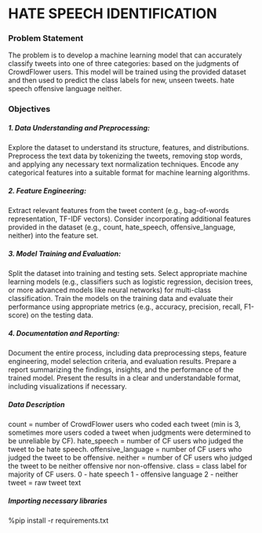 # HATE SPEECH IDENTIFICATION
### Problem Statement
The problem is to develop a machine learning model that can accurately classify tweets into one of three categories: based on the judgments of CrowdFlower users. This model will be trained using the provided dataset and then used to predict the class labels for new, unseen tweets.
hate speech
offensive language
neither.

### Objectives
##### 1. Data Understanding and Preprocessing:
Explore the dataset to understand its structure, features, and distributions.
Preprocess the text data by tokenizing the tweets, removing stop words, and applying any necessary text normalization techniques.
Encode any categorical features into a suitable format for machine learning algorithms.

##### 2. Feature Engineering:
Extract relevant features from the tweet content (e.g., bag-of-words representation, TF-IDF vectors).
Consider incorporating additional features provided in the dataset (e.g., count, hate_speech, offensive_language, neither) into the feature set.

##### 3. Model Training and Evaluation:
Split the dataset into training and testing sets.
Select appropriate machine learning models (e.g., classifiers such as logistic regression, decision trees, or more advanced models like neural networks) for multi-class classification.
Train the models on the training data and evaluate their performance using appropriate metrics (e.g., accuracy, precision, recall, F1-score) on the testing data.
##### 4. Documentation and Reporting:
Document the entire process, including data preprocessing steps, feature engineering, model selection criteria, and evaluation results.
Prepare a report summarizing the findings, insights, and the performance of the trained model.
Present the results in a clear and understandable format, including visualizations if necessary.
##### Data Description
count = number of CrowdFlower users who coded each tweet (min is 3, sometimes more users coded a tweet when judgments were determined to be unreliable by CF).
hate_speech = number of CF users who judged the tweet to be hate speech.
offensive_language = number of CF users who judged the tweet to be offensive.
neither = number of CF users who judged the tweet to be neither offensive nor non-offensive.
class = class label for majority of CF users. 0 - hate speech 1 - offensive language 2 - neither
tweet = raw tweet text

##### Importing necessary libraries
%pip install -r requirements.txt
